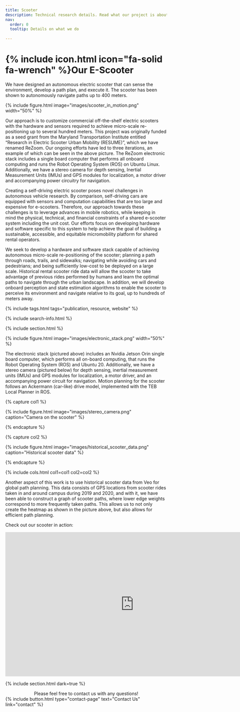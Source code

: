 ```yaml
---
title: Scooter
description: Technical research details. Read what our project is about.
nav:
  order: 0
  tooltip: Details on what we do
  
---
```


# {% include icon.html icon="fa-solid fa-wrench" %}Our E-Scooter

We have designed an autonomous electric scooter that can sense the environment, develop a path plan, and execute it. The scooter has been shown to autonomously navigate paths up to 400 meters. 

{% include figure.html image="images/scooter_in_motion.png" width="50%" %}

Our approach is to customize commercial off-the-shelf electric scooters with the hardware
and sensors required to achieve micro-scale re-positioning up to several hundred meters. This project
was originally funded as a seed grant from the Maryland Transportation Institute entitled “Research in Electric Scooter Urban Mobility (RESUME)”, which we have renamed ReZoom. Our
ongoing efforts have led to three iterations, an example of which can be seen in the above picture.
The ReZoom electronic stack includes a single board computer that performs all onboard
computing and runs the Robot Operating System (ROS) on Ubuntu Linux. Additionally, we have
a stereo camera for depth sensing, Inertial Measurement Units (IMUs) and GPS modules for
localization, a motor driver and accompanying power circuitry for navigation.

Creating a self-driving electric scooter poses novel challenges in autonomous vehicle research. By comparison, self-driving cars are equipped with sensors and computation capabilities
that are too large and expensive for e-scooters. Therefore, our approach towards these challenges
is to leverage advances in mobile robotics, while keeping in mind the physical, technical, and
financial constraints of a shared e-scooter system including the unit cost. Our efforts focus on
developing hardware and software specific to this system to help achieve the goal of building a
sustainable, accessible, and equitable micromobility platform for shared rental operators.

We seek to develop a hardware and software stack capable of achieving autonomous micro-scale re-positioning of the scooter; planning a path through roads, trails, and sidewalks; navigating while avoiding cars and pedestrians; and being sufficiently low-cost to be deployed on a large
scale. Historical rental scooter ride data will allow the scooter to take advantage of previous rides
performed by humans and learn the optimal paths to navigate through the urban landscape. In addition, we will develop onboard perception and state estimation algorithms to enable the scooter
to perceive its environment and navigate relative to its goal, up to hundreds of meters away.


{% include tags.html tags="publication, resource, website" %}

{% include search-info.html %}

{% include section.html %}

{% include figure.html image="images/electronic_stack.png" width="50%" %}

The electronic stack (pictured above) includes an Nvidia Jetson Orin single board computer, which performs all on-board computing, that runs the Robot Operating System (ROS) and Ubuntu 20. Additionally, we have a stereo camera (pictured below) for depth sensing, inertial measurement units (IMUs) and GPS modules for localization, a motor driver, and an accompanying power circuit for navigation. Motion planning for the scooter follows an Ackermann (car-like) drive model, implemented with the TEB Local Planner in ROS.


{% capture col1 %}

{%
  include figure.html
  image="images/stereo_camera.png"
  caption="Camera on the scooter"
%}

{% endcapture %}

{% capture col2 %}

{%
  include figure.html
  image="images/historical_scooter_data.png"
  caption="Historical scooter data"
%}

{% endcapture %}

{% include cols.html col1=col1 col2=col2 %}


Another aspect of this work is to use historical scooter data from Veo for global path planning. This data consists of GPS locations from scooter rides taken in and around campus during 2019 and 2020, and with it, we have been able to construct a graph of scooter paths, where lower edge weights correspond to more frequently taken paths. This allows us to not only create the heatmap as shown in the picture above, but also allows for efficient path planning.


Check out our scooter in action:

<iframe width="800" height="450" src="https://www.youtube.com/embed/Z1cvNpJkJLY" title="YouTube video player" frameborder="0" allow="accelerometer; autoplay; clipboard-write; encrypted-media; gyroscope; picture-in-picture; web-share" allowfullscreen></iframe>


{% include section.html dark=true %}

<center>Please feel free to contact us with any questions!</center>
{%
  include button.html
  type="contact-page"
  text="Contact Us"
  link="contact"
%}
